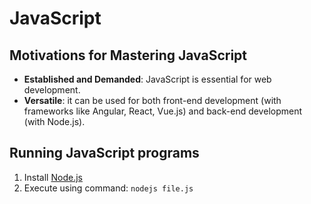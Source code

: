 # JavaScript

## Motivations for Mastering JavaScript
- **Established and Demanded**: JavaScript is essential for web development.
- **Versatile**: it can be used for both front-end development (with frameworks like Angular, React, Vue.js) and back-end development (with Node.js).

## Running JavaScript programs
1) Install [Node.js](https://nodejs.org/en)
2) Execute using command: `nodejs file.js`